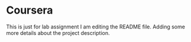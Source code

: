 # Coursera
This is just for lab assignment
I am editing the README file. Adding some more details about the project description.
